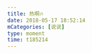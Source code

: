 ```yaml
---
title: 热啊🔥
date: 2018-05-17 18:52:14
mCategories: [说说]
type: moment
time: t185214
---
```


<div id="pics-20180517185214"></div>

<script src="/lib/moment/pics.js"></script>
<script>
var data = [
    {"link": "2018-05-17_000000.jpeg", "type": "shuoshuo"},
    {"link": "2018-05-17_000001.jpeg", "type": "shuoshuo"}
];
picsRender(data, "pics-20180517185214");
</script>
